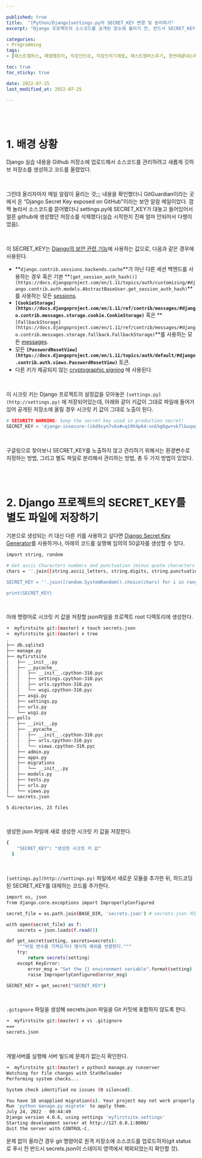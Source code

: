 ```yaml
---

published: true
title:  "[Python/Django]settings.py의 SECRET_KEY 변경 및 분리하기"
excerpt: "Django 프로젝트의 소스코드를 공개된 장소에 올리기 전, 반드시 SECRET_KEY를 따로 저장하도록 한다"

categories:
- Programming
tags:
- [패스트캠퍼스, 패캠챌린지, 직장인인강, 직장인자기계발, 패스트캠퍼스후기, 한번에끝내는파이썬웹개발초격차패키지Online, Django에러, Python에러, makemigrations에러]

toc: true
toc_sticky: true

date: 2022-07-25
last_modified_at: 2022-07-25

---
```


<br/><br/>

# 1. 배경 상황

Django 실습 내용을 Github 저장소에 업로드해서 소스코드를 관리하려고 새롭게 깃허브 저장소를 생성하고 코드를 올렸었다.

<br/>

그런데 올리자마자 메일 알람이 울리는 것;;; 내용을 확인했더니 GitGuardian이라는 곳에서 온 “Django Secret Key exposed on GitHub”이라는 보안 알람 메일이었다. 깜짝 놀라서 소스코드를 뜯어봤더니 settings.py에 SECRET_KEY가 대놓고 들어있어서 얼른 github에 생성했던 저장소를 삭제했다(실습 시작한지 진짜 얼마 안되어서 다행이었음).

<br/>

이 SECRET_KEY는 [Django의 보안 관련 기능](https://docs.djangoproject.com/en/1.11/ref/settings/#std:setting-SECRET_KEY)에 사용하는 값으로, 다음과 같은 경우에 사용된다.

- **`django.contrib.sessions.backends.cache`**가 아닌 다른 세션 백엔드를 사용하는 경우 혹은 기본 **`[get_session_auth_hash()](https://docs.djangoproject.com/en/1.11/topics/auth/customizing/#django.contrib.auth.models.AbstractBaseUser.get_session_auth_hash)`**를 사용하는 모든 [sessions](https://docs.djangoproject.com/en/1.11/topics/http/sessions/).
- **`[CookieStorage](https://docs.djangoproject.com/en/1.11/ref/contrib/messages/#django.contrib.messages.storage.cookie.CookieStorage)`** 혹은 **`[FallbackStorage](https://docs.djangoproject.com/en/1.11/ref/contrib/messages/#django.contrib.messages.storage.fallback.FallbackStorage)`**를 사용하는 모든 [messages](https://docs.djangoproject.com/en/1.11/ref/contrib/messages/).
- 모든 **`[PasswordResetView](https://docs.djangoproject.com/en/1.11/topics/auth/default/#django.contrib.auth.views.PasswordResetView)`** 토큰.
- 다른 키가 제공되지 않는 [cryptographic signing](https://docs.djangoproject.com/en/1.11/topics/signing/) 에 사용된다.

<br/>

이 시크릿 키는 Django 프로젝트의 설정값을 모아놓은 `[settings.py](http://settings.py)` 에 저장되어있는데, 아래와 같이 키값이 그대로 파일에 들어가있어 공개된 저장소에 올릴 경우 시크릿 키 값이 그대로 노출이 된다.

```python
# SECURITY WARNING: keep the secret key used in production secret!
SECRET_KEY = 'django-insecure-(i6d9syn7v6s#=q19h4p64-vn&%g6gw+vk7l&uqu@ee9quz!i@'
```

<br/>

구글링으로 찾아보니 SECRET_KEY를 노출하지 않고 관리하기 위해서는 환경변수로 지정하는 방법, 그리고 별도 파일로 분리해서 관리하는 방법, 총 두 가지 방법이 있었다.

<br/><br/>

# 2. Django 프로젝트의 SECRET_KEY를 별도 파일에 저장하기

기본으로 생성되는 키 대신 다른 키를 사용하고 싶다면 [Django Secret Key Generator](https://miniwebtool.com/django-secret-key-generator/)를 사용하거나, 아래의 코드를 실행해 임의의 50글자를 생성할 수 있다.

```bash
import string, random

# Get ascii Characters numbers and punctuation (minus quote characters as they could terminate string).
chars = ''.join([string.ascii_letters, string.digits, string.punctuation]).replace('\'', '').replace('"', '').replace('\\', '')

SECRET_KEY = ''.join([random.SystemRandom().choice(chars) for i in range(50)])

print(SECRET_KEY)
```

<br/>

아래 명령어로 시크릿 키 값을 저장할 json파일을 프로젝트 root 디렉토리에 생성한다.

```bash
➜  myfirstsite git:(master) ✗ touch secrets.json
➜  myfirstsite git:(master) ✗ tree
.
├── db.sqlite3
├── manage.py
├── myfirstsite
│   ├── __init__.py
│   ├── __pycache__
│   │   ├── __init__.cpython-310.pyc
│   │   ├── settings.cpython-310.pyc
│   │   ├── urls.cpython-310.pyc
│   │   └── wsgi.cpython-310.pyc
│   ├── asgi.py
│   ├── settings.py
│   ├── urls.py
│   └── wsgi.py
├── polls
│   ├── __init__.py
│   ├── __pycache__
│   │   ├── __init__.cpython-310.pyc
│   │   ├── urls.cpython-310.pyc
│   │   └── views.cpython-310.pyc
│   ├── admin.py
│   ├── apps.py
│   ├── migrations
│   │   └── __init__.py
│   ├── models.py
│   ├── tests.py
│   ├── urls.py
│   └── views.py
└── secrets.json

5 directories, 23 files
```

<br/>

생성한 json 파일에 새로 생성한 시크릿 키 값을 저장한다.

```bash
{
    "SECRET_KEY": "생성한 시크릿 키 값"
  }
```

<br/>

`[settings.py](http://settings.py)` 파일에서 새로운 모듈을 추가한 뒤, 하드코딩된 SECRET_KEY를 대체하는 코드를 추가한다.

```bash
import os, json
from django.core.exceptions import ImproperlyConfigured

secret_file = os.path.join(BASE_DIR, 'secrets.json') # secrets.json 파일 위치를 명시

with open(secret_file) as f:
    secrets = json.loads(f.read())

def get_secret(setting, secrets=secrets):
    """비밀 변수를 가져오거나 명시적 예외를 반환한다."""
    try:
        return secrets[setting]
    except KeyError:
        error_msg = "Set the {} environment variable".format(setting)
        raise ImproperlyConfigured(error_msg)

SECRET_KEY = get_secret("SECRET_KEY")
```

<br/>

`.gitignore` 파일을 생성해 secrets.json 파일을 Git 커밋에 포함하지 않도록 한다.

```bash
➜  myfirstsite git:(master) ✗ vi .gitignore
===
secrets.json
```

<br/>

개발서버를 실행해 서버 빌드에 문제가 없는지 확인한다.

```bash
➜  myfirstsite git:(master) ✗ python3 manage.py runserver 
Watching for file changes with StatReloader
Performing system checks...

System check identified no issues (0 silenced).

You have 18 unapplied migration(s). Your project may not work properly until you apply the migrations for app(s): admin, auth, contenttypes, sessions.
Run 'python manage.py migrate' to apply them.
July 24, 2022 - 00:44:49
Django version 4.0.6, using settings 'myfirstsite.settings'
Starting development server at http://127.0.0.1:8000/
Quit the server with CONTROL-C.
```

문제 없이 올라간 경우 git 명령어로 원격 저장소에 소스코드를 업로드하자(git status로 푸시 전 반드시 secrets.json이 스테이지 영역에서 제외되었는지 확인할 것).

<br/><br/>
